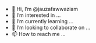 - 👋 Hi, I’m @jauzafawwaziam
- 👀 I’m interested in ...
- 🌱 I’m currently learning ...
- 💞️ I’m looking to collaborate on ...
- 📫 How to reach me ...

<!---
jauzafawwaziam/jauzafawwaziam is a ✨ special ✨ repository because its `README.md` (this file) appears on your GitHub profile.
You can click the Preview link to take a look at your changes.
--->
